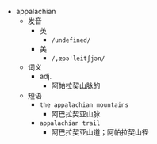 - appalachian
  - 发音
    - 英
      - `/undefined/`
    - 美
      - `/,æpə'leitʃjən/`
  - 词义
    - adj.
      - 阿帕拉契山脉的
  - 短语
    - `the appalachian mountains`
      - 阿巴拉契亚山脉 
    - `appalachian trail`
      - 阿巴拉契亚山道；阿帕拉契山径 

